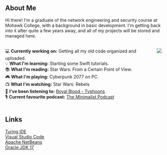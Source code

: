 ## About Me
Hi there! I'm a graduate of the network engineering and security course at Mohawk College, with a background in basic development. I'm getting back into it after quite a few years away, and all of my projects will be stored and managed here.<br>
<br>

<a href="#">
  <!-- Remove "&layout=compact" to switch to list view. This will likely look better once the list becomes longer.-->
  <img align="right" src="https://github-readme-stats.vercel.app/api/top-langs/?username=Gediren&layout=compact&count_private=true" />
</a>

<!-- Need to be careful of sentence length in this section, otherwise it runs into the graph. -->
💻 <b>Currently working on:</b> Getting all my old code organized and uploaded.<br>
💡 <b>What I'm learning:</b> Starting some Swift tutorials.<br>
📚 <b>What I'm reading:</b> Star Wars: From a Certain Point of View.<br>
🎮 <b>What I'm playing:</b> Cyberpunk 2077 on PC.<br>
📺 <b>What I'm watching:</b> Star Wars: Rebels<br>
🎵 <b>I've been listening to:</b> <a href="https://open.spotify.com/album/05aqnnpYVOvsX0SIzmIuxi?si=0axtTv-MRx-es-PPEyi66g">Royal Blood - Typhoons</a><br>
🎙️ <b>Current favourite podcast:</b> <a href="https://www.theminimalists.com/podcast/">The Minimalist Podcast</a><br>
<br>

## Links
<a href="http://compsci.ca/holtsoft/">Turing IDE</a><br>
<a href="https://code.visualstudio.com/">Visual Studio Code</a><br>
<a href="https://netbeans.apache.org/">Apache NetBeans</a><br>
<a href="https://www.oracle.com/java/technologies/downloads/">Oracle JDK 17</a>

